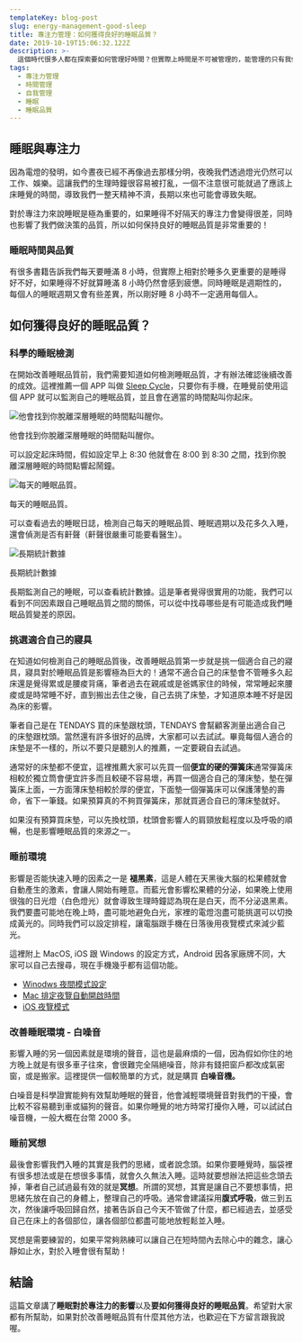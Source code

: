 ```yaml
---
templateKey: blog-post
slug: energy-management-good-sleep
title: 專注力管理：如何獲得良好的睡眠品質？
date: 2019-10-19T15:06:32.122Z
description: >-
  這個時代很多人都在探索要如何管理好時間？但實際上時間是不可被管理的，能管理的只有我們的專注力。人一整天的專注力是有限的，我們需要避免專注力被無意識的搶奪（社群通知、無意義的會議）。同時我們也需要想辦法獲得更多的專注力，讓我們一天內可以做出更多更好的決定。
tags:
  - 專注力管理
  - 時間管理
  - 自我管理
  - 睡眠
  - 睡眠品質
---
```

## 睡眠與專注力

因為電燈的發明，如今晝夜已經不再像過去那樣分明，夜晚我們透過燈光仍然可以工作、娛樂。這讓我們的生理時鐘很容易被打亂，一個不注意很可能就過了應該上床睡覺的時間，導致我們一整天精神不濟，長期以來也可能會導致失眠。

對於專注力來說睡眠是極為重要的，如果睡得不好隔天的專注力會變得很差，同時也影響了我們做決策的品質，所以如何保持良好的睡眠品質是非常重要的！

### 睡眠時間與品質

有很多書籍告訴我們每天要睡滿 8 小時，但實際上相對於睡多久更重要的是睡得好不好，如果睡得不好就算睡滿 8 小時仍然會感到疲憊。同時睡眠是週期性的，每個人的睡眠週期又會有些差異，所以剛好睡 8 小時不一定適用每個人。

## 如何獲得良好的睡眠品質？

### 科學的睡眠檢測

在開始改善睡眠品質前，我們需要知道如何檢測睡眠品質，才有辦法確認後續改善的成效。這裡推薦一個 APP 叫做 [Sleep Cycle](https://www.sleepcycle.com)，只要你有手機，在睡覺前使用這個 APP 就可以監測自己的睡眠品質，並且會在適當的時間點叫你起床。

![他會找到你脫離深層睡眠的時間點叫醒你。](/img/unadjustednonraw_thumb_1d02.jpg "他會找到你脫離深層睡眠的時間點叫醒你。")

他會找到你脫離深層睡眠的時間點叫醒你。

可以設定起床時間，假如設定早上 8:30 他就會在 8:00 到 8:30 之間，找到你脫離深層睡眠的時間點響起鬧鐘。

![每天的睡眠品質。](/img/unadjustednonraw_thumb_1d03.jpg "每天的睡眠品質。")

每天的睡眠品質。

可以查看過去的睡眠日誌，檢測自己每天的睡眠品質、睡眠週期以及花多久入睡，還會偵測是否有鼾聲（鼾聲很嚴重可能要看醫生）。

![長期統計數據](/img/unadjustednonraw_thumb_1d04.jpg "長期統計數據")

長期統計數據

長期監測自己的睡眠，可以查看統計數據。這是筆者覺得很實用的功能，我們可以看到不同因素跟自己睡眠品質之間的關係，可以從中找尋哪些是有可能造成我們睡眠品質變差的原因。

### 挑選適合自己的寢具

在知道如何檢測自己的睡眠品質後，改善睡眠品質第一步就是挑一個適合自己的寢具，寢具對於睡眠品質是影響極為巨大的！通常不適合自己的床墊會不管睡多久起床還是覺得累或是腰痠背痛，筆者過去在親戚或是爸媽家住的時候，常常睡起來腰痠或是時常睡不好，直到搬出去住之後，自己去挑了床墊，才知道原本睡不好是因為床的影響。

筆者自己是在 TENDAYS 買的床墊跟枕頭，TENDAYS 會幫顧客測量出適合自己的床墊跟枕頭。當然還有許多很好的品牌，大家都可以去試試。畢竟每個人適合的床墊是不一樣的，所以不要只是聽別人的推薦，一定要親自去試過。

通常好的床墊都不便宜，這裡推薦大家可以先買一個**便宜的硬的彈簧床**通常彈簧床相較於獨立筒會便宜許多而且較硬不容易壞，再買一個適合自己的薄床墊，墊在彈簧床上面，一方面薄床墊相較於厚的便宜，下面墊一個彈簧床可以保護薄墊的壽命，省下一筆錢。如果預算真的不夠買彈簧床，那就買適合自已的薄床墊就好。

如果沒有預算買床墊，可以先換枕頭，枕頭會影響人的肩頸放鬆程度以及呼吸的順暢，也是影響睡眠品質的來源之一。

### 睡前環境

影響是否能快速入睡的因素之一是 **褪黑素**，這是人體在天黑後大腦的松果體就會自動產生的激素，會讓人開始有睡意。而藍光會影響松果體的分泌，如果晚上使用很強的日光燈（白色燈光）就會導致生理時鐘認為現在是白天，而不分泌退黑素。我們要盡可能地在晚上時，盡可能地避免白光，家裡的電燈泡盡可能挑選可以切換成黃光的。同時我們可以設定排程，讓電腦跟手機在日落後用夜覽模式來減少藍光。

這裡附上 MacOS, iOS 跟 Windows 的設定方式，Android 因各家廠牌不同，大家可以自己去搜尋，現在手機幾乎都有這個功能。

* [Winodws 夜間模式設定](https://support.microsoft.com/zh-tw/help/4027563/windows-10-set-your-display-for-night-time)
* [Mac 排定夜覽自動開啟時間](https://support.apple.com/zh-hk/guide/mac-help/mchl97bc676d/mac)
* [iOS 夜覽模式](https://support.apple.com/zh-tw/HT207570)

### 改善睡眠環境 - 白噪音

影響入睡的另一個因素就是環境的聲音，這也是最麻煩的一個，因為假如你住的地方晚上就是有很多車子往來，會很難完全隔絕噪音，除非有錢把窗戶都改成氣密窗，或是搬家。這裡提供一個較簡單的方式，就是購買 **白噪音機。**

白噪音是科學證實能夠有效幫助睡眠的聲音，他會減輕環境聲音對我們的干擾，會比較不容易聽到車或貓狗的聲音。如果你睡覺的地方時常打擾你入睡，可以試試白噪音機，一般大概在台幣 2000 多。

### 睡前冥想

最後會影響我們入睡的其實是我們的思緒，或者說念頭。如果你要睡覺時，腦袋裡有很多想法或是在想很多事情，就會久久無法入睡。這時就要想辦法把這些念頭去掉，筆者自己試過最有效的就是**冥想**。所謂的冥想，其實是讓自己不要想事情，把思緒先放在自己的身體上，整理自己的呼吸。通常會建議採用**腹式呼吸**，做三到五次，然後讓呼吸回歸自然，接著告訴自己今天不管做了什麼，都已經過去，並感受自己在床上的各個部位，讓各個部位都盡可能地放輕鬆並入睡。

冥想是需要練習的，如果平常夠熟練可以讓自己在短時間內去除心中的雜念，讓心靜如止水，對於入睡會很有幫助！

## 結論

這篇文章講了**睡眠對於專注力的影響**以及**要如何獲得良好的睡眠品質**。希望對大家都有所幫助，如果對於改善睡眠品質有什麼其他方法，也歡迎在下方留言跟我說喔。

